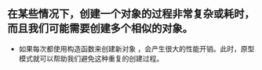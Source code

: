 ## 在某些情况下，创建一个对象的过程非常复杂或耗时，而且我们可能需要创建多个相似的对象。
* 如果每次都使用构造函数来创建新对象 ，会产生很大的性能开销。此时，原型模式就可以帮助我们避免这种重复的创建过程。